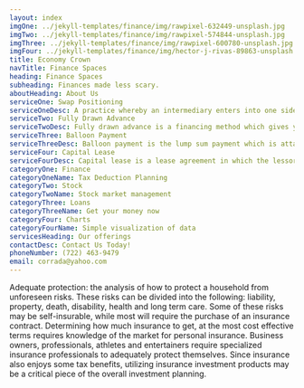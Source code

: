 ```yaml
---
layout: index
imgOne: ../jekyll-templates/finance/img/rawpixel-632449-unsplash.jpg
imgTwo: ../jekyll-templates/finance/img/rawpixel-574844-unsplash.jpg
imgThree: ../jekyll-templates/finance/img/rawpixel-600780-unsplash.jpg
imgFour: ../jekyll-templates/finance/img/hector-j-rivas-89863-unsplash.jpg
title: Economy Crown
navTitle: Finance Spaces
heading: Finance Spaces
subheading: Finances made less scary.
aboutHeading: About Us
serviceOne: Swap Positioning
serviceOneDesc: A practice whereby an intermediary enters into one side of the swap transaction, such as fixed rate payer (or floating rate payer) to a client who wishes to be a floating rate payer (or a fixed rate payer). Then the intermediary waits for a matching counterparty and offloads the swap thereto. In other words, swap positioning involves holding a portfolio of swaps usually by a swap dealer without seeking to offset each swap with an identical mirror swap.
serviceTwo: Fully Drawn Advance
serviceTwoDesc: Fully drawn advance is a financing method which gives you the freedom to take funds or a loan but only for longer durations. It is an ideal way of financing assets which have a long shelf life such as real estate or a manufacturing plant and equipment, etc.
serviceThree: Balloon Payment
serviceThreeDesc: Balloon payment is the lump sum payment which is attached to a loan, mortgage, or a commercial loan. This payment is usually made towards the end of the loan period. Balloon payment is higher than what you might be paying towards the loan on a monthly basis.
serviceFour: Capital Lease
serviceFourDesc: Capital lease is a lease agreement in which the lessor agrees to transfer the ownership rights to the lessee after the completion of the lease period. Capital or finance leases are long term and non cancellable in nature.
categoryOne: Finance
categoryOneName: Tax Deduction Planning
categoryTwo: Stock
categoryTwoName: Stock market management
categoryThree: Loans
categoryThreeName: Get your money now
categoryFour: Charts
categoryFourName: Simple visualization of data
servicesHeading: Our offerings
contactDesc: Contact Us Today!
phoneNumber: (722) 463-9479
email: corrada@yahoo.com
---
```



Adequate protection: the analysis of how to protect a household from unforeseen risks. These risks can be divided into the following: liability, property, death, disability, health and long term care. Some of these risks may be self-insurable, while most will require the purchase of an insurance contract. Determining how much insurance to get, at the most cost effective terms requires knowledge of the market for personal insurance. Business owners, professionals, athletes and entertainers require specialized insurance professionals to adequately protect themselves. Since insurance also enjoys some tax benefits, utilizing insurance investment products may be a critical piece of the overall investment planning.
